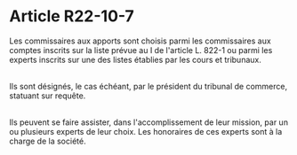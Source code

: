 # Article R22-10-7

<p>Les commissaires aux apports sont choisis parmi les commissaires aux comptes inscrits sur la liste prévue au I de l'article L. 822-1 ou parmi les experts inscrits sur une des listes établies par les cours et tribunaux.<br/><br/>

Ils sont désignés, le cas échéant, par le président du tribunal de commerce, statuant sur requête.<br/><br/>

Ils peuvent se faire assister, dans l'accomplissement de leur mission, par un ou plusieurs experts de leur choix. Les honoraires de ces experts sont à la charge de la société.</p>